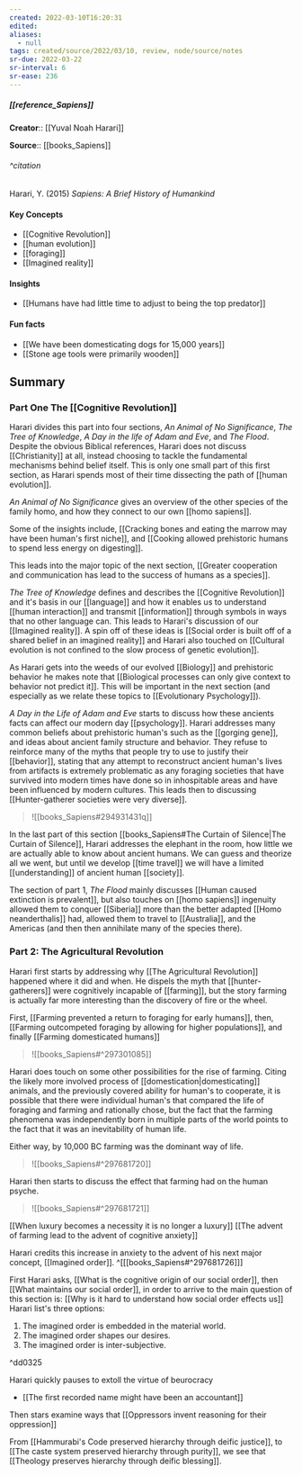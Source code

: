 ```yaml
---
created: 2022-03-10T16:20:31 
edited: 
aliases:
  - null
tags: created/source/2022/03/10, review, node/source/notes
sr-due: 2022-03-22
sr-interval: 6
sr-ease: 236
---
```


##### [[reference_Sapiens]]

**Creator**:: [[Yuval Noah Harari]]
 
**Source**:: [[books_Sapiens]]

###### ^citation

Harari, Y. (2015) *Sapiens: A Brief History of Humankind*

#### Key Concepts

- [[Cognitive Revolution]]
- [[human evolution]]
- [[foraging]]
- [[Imagined reality]]

#### Insights

- [[Humans have had little time to adjust to being the top predator]]

#### Fun facts

- [[We have been domesticating dogs for 15,000 years]]
- [[Stone age tools were primarily wooden]]

## Summary

### Part One The [[Cognitive Revolution]]

Harari divides this part into four sections, *An Animal of No Significance*, *The Tree of Knowledge*, *A Day in the life of Adam and Eve*, and *The Flood*. Despite the obvious Biblical references, Harari does not discuss [[Christianity]] at all, instead choosing to tackle the fundamental mechanisms behind belief itself. This is only one small part of this first section, as Harari spends most of their time dissecting the path of [[human evolution]].

*An Animal of No Significance* gives an overview of the other species of the family homo, and how they connect to our own [[homo sapiens]]. 

Some of the insights include,
[[Cracking bones and eating the marrow may have been human's first niche]], and
[[Cooking allowed prehistoric humans to spend less energy on digesting]].

This leads into the major topic of the next section, [[Greater cooperation and communication has lead to the success of humans as a species]].

*The Tree of Knowledge* defines and describes the [[Cognitive Revolution]] and it's basis in our [[language]] and how it enables us to understand [[human interaction]] and transmit [[information]] through symbols in ways that no other language can. This leads to Harari's discussion of our [[Imagined reality]].
A spin off of these ideas is [[Social order is built off of a shared belief in an imagined reality]] and Harari also touched on [[Cultural evolution is not confined to the slow process of genetic evolution]].

As Harari gets into the weeds of our evolved [[Biology]] and prehistoric behavior he makes note that [[Biological processes can only give context to behavior not predict it]]. This will be important in the next section (and especially as we relate these topics to [[Evolutionary Psychology]]).

*A Day in the Life of Adam and Eve* starts to discuss how these ancients facts can affect our modern day [[psychology]]. Harari addresses many common beliefs about prehistoric human's such as the [[gorging gene]], and ideas about ancient family structure and behavior. They refuse to reinforce many of the myths that people try to use to justify their [[behavior]], stating that any attempt to reconstruct ancient human's lives from artifacts is extremely problematic as any foraging societies that have survived into modern times have done so in inhospitable areas and have been influenced by modern cultures. 
This leads then to discussing [[Hunter-gatherer societies were very diverse]]. 

> ![[books_Sapiens#294931431q]]

In the last part of this section [[books_Sapiens#The Curtain of Silence|The Curtain of Silence]], Harari addresses the elephant in the room, how little we are actually able to know about ancient humans. We can guess and theorize all we went, but until we develop [[time travel]] we will have a limited [[understanding]] of ancient human [[society]].

The section of part 1, *The Flood* mainly discusses [[Human caused extinction is prevalent]], but also touches on [[homo sapiens]] ingenuity allowed them to conquer [[Siberia]] more than the better adapted [[Homo neanderthalis]] had, allowed them to travel to [[Australia]], and the Americas (and then then annihilate many of the species there).

### Part 2: The Agricultural Revolution 

Harari first starts by addressing why [[The Agricultural Revolution]] happened where it did and when. He dispels the myth that [[hunter-gatherers]] were cognitively incapable of [[farming]], but the story farming is actually far more interesting than the discovery of fire or the wheel.

First, [[Farming prevented a return to foraging for early humans]],
then, [[Farming outcompeted foraging by allowing for higher populations]],
and finally [[Farming domesticated humans]]

> ![[books_Sapiens#^297301085]]

Harari does touch on some other possibilities for the rise of farming. Citing the likely more involved process of [[domestication|domesticating]] animals, and the previously covered ability for human's to cooperate, it is possible that there were individual human's that compared the life of foraging and farming and rationally chose, but the fact that the farming phenomena was independently born in multiple parts of the world points to the fact that it was an inevitability of human life.

Either way, by 10,000 BC farming was the dominant way of life.

> ![[books_Sapiens#^297681720]]

Harari then starts to discuss the effect that farming had on the human psyche.

> ![[books_Sapiens#^297681721]]

[[When luxury becomes a necessity it is no longer a luxury]]
[[The advent of farming lead to the advent of cognitive anxiety]]

Harari credits this increase in anxiety to the advent of his next major concept, [[Imagined order]].
^[[[books_Sapiens#^297681726]]]

First Harari asks, [[What is the cognitive origin of our social order]],
then [[What maintains our social order]],
in order to arrive to
the main question of this section is:
[[Why is it hard to understand how social order effects us]]
Harari list's three options:
1. The imagined order is embedded in the material world. 
2. The imagined order shapes our desires.
3. The imagined order is inter-subjective. 
 
^dd0325

Harari quickly pauses to extoll the virtue of beurocracy
- [[The first recorded name might have been an accountant]]

Then stars examine ways that [[Oppressors invent reasoning for their oppression]]

From [[Hammurabi's Code preserved hierarchy through deific justice]],
to [[The caste system preserved hierarchy through purity]],
we see that [[Theology preserves hierarchy through deific blessing]].
